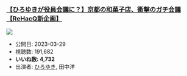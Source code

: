### [【ひろゆきが役員会議に？】京都の和菓子店、衝撃のガチ会議【ReHacQ新企画】](https://www.youtube.com/watch?v=d5OufWqLubc)
[![](https://img.youtube.com/vi/d5OufWqLubc/sddefault.jpg)](https://www.youtube.com/watch?v=d5OufWqLubc)
-   公開日: 2023-03-29
-   視聴数: 191,682
-   **いいね数: 4,732**
-   出演者: [ひろゆき](/rehacq_fan/people/ひろゆき "wikilink"), 田中洋
